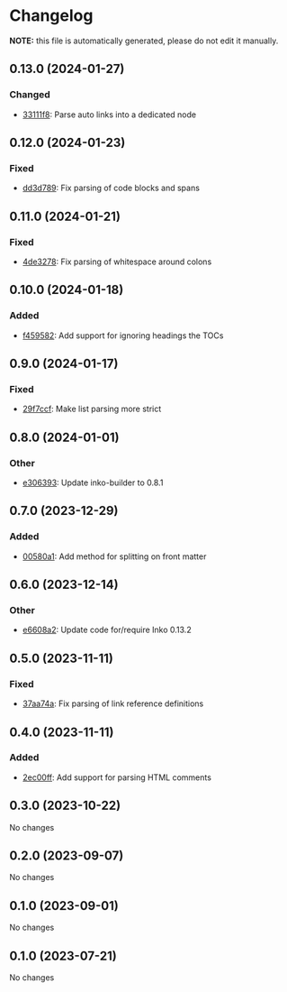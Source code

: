 # Changelog

**NOTE:** this file is automatically generated, please do not edit it manually.

## 0.13.0 (2024-01-27)

### Changed

- [33111f8](https://github.com/yorickpeterse/inko-markdown/commit/33111f8f2abe278b785a7285aaf31d6ce8e891ea): Parse auto links into a dedicated node

## 0.12.0 (2024-01-23)

### Fixed

- [dd3d789](https://github.com/yorickpeterse/inko-markdown/commit/dd3d7892b20ee8594d0805535020f3294aa83612): Fix parsing of code blocks and spans

## 0.11.0 (2024-01-21)

### Fixed

- [4de3278](https://github.com/yorickpeterse/inko-markdown/commit/4de3278dd1789581aa530307b0b1f565cdcc6e89): Fix parsing of whitespace around colons

## 0.10.0 (2024-01-18)

### Added

- [f459582](https://github.com/yorickpeterse/inko-markdown/commit/f459582820166404b164755abbb6fc2cfc038dfa): Add support for ignoring headings the TOCs

## 0.9.0 (2024-01-17)

### Fixed

- [29f7ccf](https://github.com/yorickpeterse/inko-markdown/commit/29f7ccfcce366b0cb63f105aedb79b8cf76d9eff): Make list parsing more strict

## 0.8.0 (2024-01-01)

### Other

- [e306393](https://github.com/yorickpeterse/inko-markdown/commit/e3063931fce42b5c458306c21cc72663c4bd9c8f): Update inko-builder to 0.8.1

## 0.7.0 (2023-12-29)

### Added

- [00580a1](https://github.com/yorickpeterse/inko-markdown/commit/00580a129169c5951b5da3c4f53ee3b4de63d32e): Add method for splitting on front matter

## 0.6.0 (2023-12-14)

### Other

- [e6608a2](https://github.com/yorickpeterse/inko-markdown/commit/e6608a286752f8b3cfd1afccaa4af1dd8cd6f5c9): Update code for/require Inko 0.13.2

## 0.5.0 (2023-11-11)

### Fixed

- [37aa74a](https://github.com/yorickpeterse/inko-markdown/commit/37aa74afa235789680cdbe182eacd2a909404f51): Fix parsing of link reference definitions

## 0.4.0 (2023-11-11)

### Added

- [2ec00ff](https://github.com/yorickpeterse/inko-markdown/commit/2ec00ff96bca3e8ab261b8ff8951189fcb08c47b): Add support for parsing HTML comments

## 0.3.0 (2023-10-22)

No changes

## 0.2.0 (2023-09-07)

No changes

## 0.1.0 (2023-09-01)

No changes

## 0.1.0 (2023-07-21)

No changes
